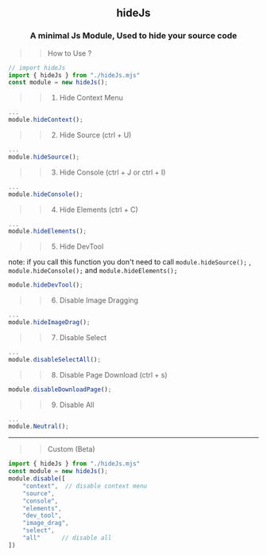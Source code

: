 <h2 align="center">hideJs</h2>
<h3 align="center">A minimal Js Module, Used to hide your source code</h3>

>> How to Use ?

```js
// import hideJs
import { hideJs } from "./hideJs.mjs"
const module = new hideJs();
```

>> 1. Hide Context Menu

```js
...
module.hideContext();
```

>> 2. Hide Source (ctrl + U)
```js
...
module.hideSource();
```

>> 3. Hide Console (ctrl + J or ctrl + I)
```js
...
module.hideConsole();
```

>> 4. Hide Elements (ctrl + C)
```js
...
module.hideElements();
```

>> 5. Hide DevTool 


note: if you call this function you don't need to call `module.hideSource();` , `module.hideConsole();` and `module.hideElements();`
```js
module.hideDevTool();
```

>> 6. Disable Image Dragging

```js
...
module.hideImageDrag();
```

>> 7. Disable Select 
```js
...
module.disableSelectAll();
```


>> 8. Disable Page Download (ctrl + s)
```js
module.disableDownloadPage();
```

>> 9. Disable All 
```js
...
module.Neutral();
```

---
>> Custom (Beta)

```js
import { hideJs } from "./hideJs.mjs"
const module = new hideJs();
module.disable([
    "context",  // disable context menu
    "source",   
    "console",  
    "elements", 
    "dev_tool", 
    "image_drag",
    "select",
    "all"      // disable all
])
```
